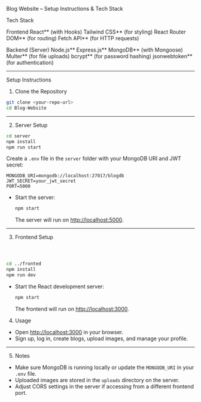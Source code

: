  Blog Website – Setup Instructions & Tech Stack

 Tech Stack

 Frontend
 React** (with Hooks)
 Tailwind CSS** (for styling)
 React Router DOM** (for routing)
 Fetch API** (for HTTP requests)

  Backend (Server)
 Node.js**
 Express.js**
 MongoDB** (with Mongoose)
 Multer** (for file uploads)
 bcrypt** (for password hashing)
 jsonwebtoken** (for authentication)

---

Setup Instructions

1. Clone the Repository

```sh
git clone <your-repo-url>
cd Blog-Website
```

---

2. Server Setup

```sh
cd server
npm install
npm run start
```

Create a `.env` file in the `server` folder with your MongoDB URI and JWT secret:
  ```
  MONGODB_URI=mongodb://localhost:27017/blogdb
  JWT_SECRET=your_jwt_secret
  PORT=5000
  ```
- Start the server:
  ```sh
  npm start
  ```
  The server will run on [http://localhost:5000](http://localhost:5000).

---
 3. Frontend Setup

```sh



cd ../fronted
npm install
npm run dev
```

- Start the React development server:
  ```sh
  npm start
  ```
  The frontend will run on [http://localhost:3000](http://localhost:3000).


4. Usage

- Open [http://localhost:3000](http://localhost:3000) in your browser.
- Sign up, log in, create blogs, upload images, and manage your profile.

---

5. Notes

- Make sure MongoDB is running locally or update the `MONGODB_URI` in your `.env` file.
- Uploaded images are stored in the `uploads` directory on the server.
- Adjust CORS settings in the server if accessing from a different frontend port.

 
 